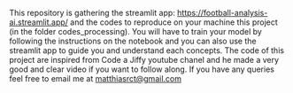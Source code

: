 This repository is gathering the streamlit app: https://football-analysis-ai.streamlit.app/ and the codes to reproduce on your machine this project (in the folder codes_processing).
You will have to train your model by following the instructions on the notebook and you can also use the streamlit app to guide you and understand each concepts.
The code of this project are inspired from Code a Jiffy youtube chanel and he made a very good and clear video if you want to follow along.
If you have any queries feel free to email me at matthiasrct@gmail.com
